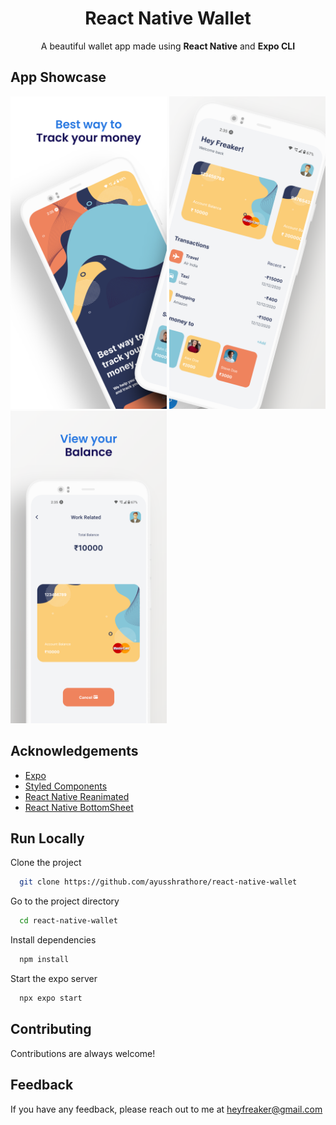 <p align="center">
    <h1 align="center"> React Native Wallet </h1>
</p>

<p align="center">
    A beautiful wallet app made using <strong>React Native</strong> and <strong>Expo CLI</strong>
</p>

## App Showcase

<div>
    <img src="https://github.com/ayusshrathore/react-native-wallet/raw/main/screenshots/1.png" width="250" height="500" alt="1.png"/>
    <img src="https://github.com/ayusshrathore/react-native-wallet/raw/main/screenshots/2.png" width="250" height="500" alt="2.png"/>
    <img src="https://github.com/ayusshrathore/react-native-wallet/raw/main/screenshots/3.png" width="250" height="500" alt="3.png"/>
</div>

## Acknowledgements

-   [Expo](https://expo.dev/)
-   [Styled Components](https://styled-components.com/)
-   [React Native Reanimated](https://docs.swmansion.com/react-native-reanimated/)
-   [React Native BottomSheet](https://github.com/osdnk/react-native-reanimated-bottom-sheet)

## Run Locally

Clone the project

```bash
  git clone https://github.com/ayusshrathore/react-native-wallet
```

Go to the project directory

```bash
  cd react-native-wallet
```

Install dependencies

```bash
  npm install
```

Start the expo server

```bash
  npx expo start
```


## Contributing

Contributions are always welcome!

## Feedback

If you have any feedback, please reach out to me at heyfreaker@gmail.com
